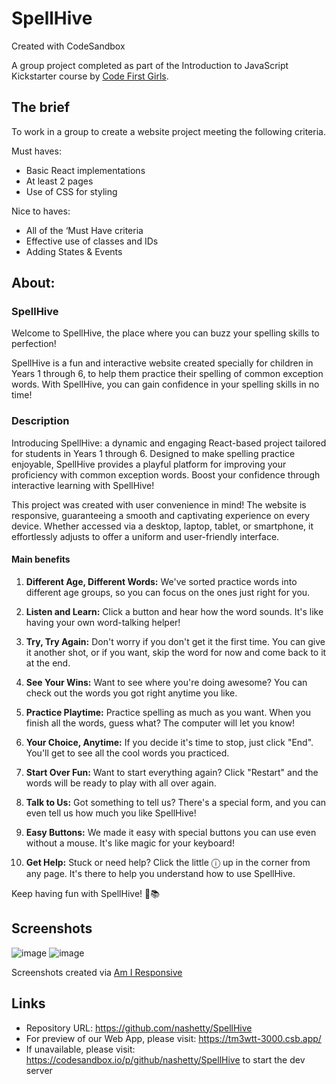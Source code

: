# SpellHive
Created with CodeSandbox

A group project completed as part of the Introduction to JavaScript Kickstarter course by [Code First Girls](https://codefirstgirls.com).

## The brief

To work in a group to create a website project meeting the following criteria.

Must haves:
- Basic React implementations
- At least 2 pages
- Use of CSS for styling

Nice to haves: 
- All of the ‘Must Have criteria
- Effective use of classes and IDs
- Adding States & Events

## About:
### SpellHive 

Welcome to SpellHive, the place where you can buzz your spelling skills to perfection!

SpellHive is a fun and interactive website created specially for children in Years 1 through 6, to help them practice their spelling of common exception words. With SpellHive, you can gain confidence in your spelling skills in no time!

### Description
Introducing SpellHive: a dynamic and engaging React-based project tailored for students in Years 1 through 6. Designed to make spelling practice enjoyable, SpellHive provides a playful platform for improving your proficiency with common exception words. Boost your confidence through interactive learning with SpellHive!

This project was created with user convenience in mind! The website is responsive, guaranteeing a smooth and captivating experience on every device. Whether accessed via a desktop, laptop, tablet, or smartphone, it effortlessly adjusts to offer a uniform and user-friendly interface.

#### Main benefits

1. **Different Age, Different Words:** We've sorted practice words into different age groups, so you can focus on the ones just right for you.

2. **Listen and Learn:** Click a button and hear how the word sounds. It's like having your own word-talking helper!

3. **Try, Try Again:** Don't worry if you don't get it the first time. You can give it another shot, or if you want, skip the word for now and come back to it at the end.

4. **See Your Wins:** Want to see where you're doing awesome? You can check out the words you got right anytime you like.

5. **Practice Playtime:** Practice spelling as much as you want. When you finish all the words, guess what? The computer will let you know!

6. **Your Choice, Anytime:** If you decide it's time to stop, just click "End". You'll get to see all the cool words you practiced.

7. **Start Over Fun:** Want to start everything again? Click "Restart" and the words will be ready to play with all over again.

8. **Talk to Us:** Got something to tell us? There's a special form, and you can even tell us how much you like SpellHive!

9. **Easy Buttons:** We made it easy with special buttons you can use even without a mouse. It's like magic for your keyboard!

10. **Get Help:** Stuck or need help? Click the little ⓘ up in the corner from any page. It's there to help you understand how to use SpellHive.

Keep having fun with SpellHive! 🐝📚


## Screenshots

![image](https://github.com/nashetty/SpellHive/assets/110870202/6a7d9339-ef36-41e8-adeb-18e050e04343)
![image](https://github.com/nashetty/SpellHive/assets/110870202/81a155d2-7bdf-4ae5-b1ca-681d7b7ca30d)

Screenshots created via [Am I Responsive](https://ui.dev/amiresponsive)

## Links

- Repository URL: https://github.com/nashetty/SpellHive
- For preview of our Web App, please visit: https://tm3wtt-3000.csb.app/
- If unavailable, please visit: https://codesandbox.io/p/github/nashetty/SpellHive to start the dev server
